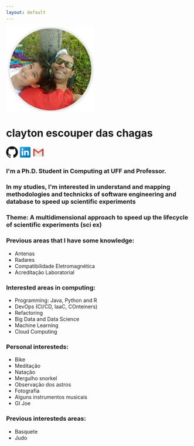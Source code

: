 ```yaml
---
layout: default
---
```

![me_mary_round_240px.png](me_mary_round_240px.png)

# clayton escouper das chagas
[![ghub_logo_32px.png](ghub_logo_32px.png "github.com/claytonchagas")](https://github.com/claytonchagas)
[![lin_logo_32px.png](lin_logo_32px.png "linkedin.com/in/claytonescouperdaschagas")](https://www.linkedin.com/in/claytonescouperdaschagas)
[![gmail_logo_32px.png](gmail_logo_32px.png "claytonchagas1@gmail.com")](mailto:claytonchagas1@gmail.com)

### I'm a Ph.D. Student in Computing at UFF and Professor.
### In my studies, I'm interested in understand and mapping methodologies and technicks of software engineering and database to speed up scientific experiments

### Theme: A multidimensional approach to speed up the lifecycle of scientific experiments (sci ex)

### Previous areas that I have some knowledge:
- Antenas
- Radares
- Compatibilidade Eletromagnética
- Acreditação Laboratorial

### Interested areas in computing:
- Programming: Java, Python and R
- DevOps (CI/CD, IaaC, COnteiners)
- Refactoring
- Big Data and Data Science
- Machine Learning
- Cloud Computing

### Personal interesteds:
- Bike
- Meditação
- Natação
- Mergulho snorkel
- Observação dos astros
- Fotografia
- Alguns instrumentos musicais
- GI Joe

### Previous interesteds areas:
- Basquete
- Judo
